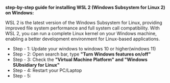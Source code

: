 <b>step-by-step guide for installing WSL 2 (Windows Subsystem for Linux 2) on Windows:</b>

<p>WSL 2 is the latest version of the Windows Subsystem for Linux, providing improved file system performance and full system call compatibility. With WSL 2, you can run a complete Linux kernel on your Windows machine, enabling a better development environment for Linux-based applications.
</p>

<ul>
    <li>Step - 1: Update your windows to windows 10 or higher(windows 11)</li>
    <li>Step - 2: Open search bar, type <b>"Turn Windows features on/off"</b></li>
    <li>Step - 3: Check the <b>"Virtual Machine Platform" and "Windows SUbsidiary for Linux"</b></li>
    <li>Step - 4: Restart your PC/Laptop</li>
    <li>Step - 5: </li>

    

</ul>
